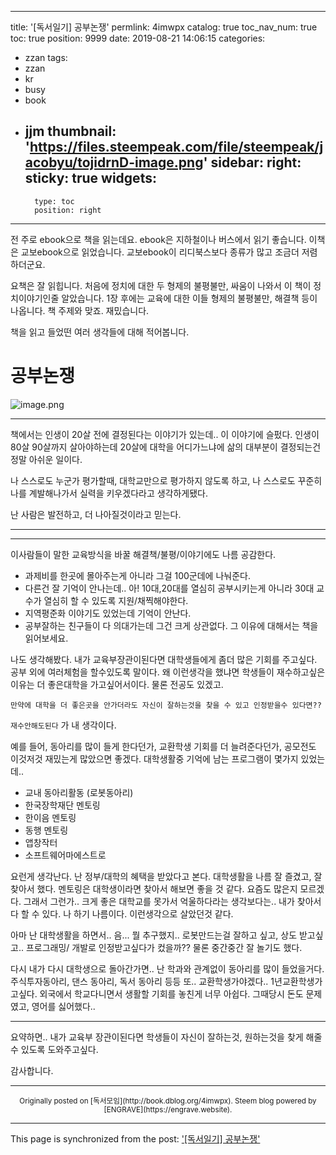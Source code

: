 
---
title: '[독서일기] 공부논쟁'
permlink: 4imwpx
catalog: true
toc_nav_num: true
toc: true
position: 9999
date: 2019-08-21 14:06:15
categories:
- zzan
tags:
- zzan
- kr
- busy
- book
- jjm
thumbnail: 'https://files.steempeak.com/file/steempeak/jacobyu/tojidrnD-image.png'
sidebar:
    right:
        sticky: true
widgets:
    -
        type: toc
        position: right
---


전 주로 ebook으로 책을 읽는데요. ebook은 지하철이나 버스에서 읽기 좋습니다. 이책은 교보ebook으로 읽었습니다. 교보ebook이 리디북스보다 종류가 많고 조금더 저렴하더군요.

요책은 잘 읽힙니다. 처음에 정치에 대한 두 형제의 불평불만, 싸움이 나와서 이 책이 정치이야기인줄 알았습니다. 1장 후에는 교육에 대한 이들 형제의 불평불만, 해결책 등이 나옵니다. 책 주제와 맞죠. 재밌습니다.

책을 읽고 들었떤 여러 생각들에 대해 적어봅니다.

# 공부논쟁

![image.png](https://files.steempeak.com/file/steempeak/jacobyu/tojidrnD-image.png)

---



책에서는 인생이 20살 전에 결정된다는 이야기가 있는데.. 이 이야기에 슬펐다. 인생이 80살 90살까지 살아야하는데 20살에 대학을 어디가느냐에 삶의 대부분이 결정되는건 정말 아쉬운 일이다.

나 스스로도 누군가 평가할때, 대학교만으로 평가하지 않도록 하고, 나 스스로도 꾸준히 나를 계발해나가서 실력을 키우겠다라고 생각하게됐다.

난 사람은 발전하고, 더 나아질것이라고 믿는다.

---

---

이사람들이 말한 교육방식을 바꿀 해결책/불평/이야기에도 나름 공감한다.

*  과제비를 한곳에 몰아주는게 아니라 그걸 100군데에 나눠준다.
* 다른건 잘 기억이 안나는데.. 아! 10대,20대를 열심히 공부시키는게 아니라 30대 교수가 열심히 할 수 있도록 지원/채찍해야한다.
* 지역평준화 이야기도 있었는데 기억이 안난다.
* 공부잘하는 친구들이 다 의대가는데 그건 크게 상관없다. 그 이유에 대해서는 책을 읽어보세요.



나도 생각해봤다. 내가 교육부장관이된다면 대학생들에게 좀더 많은 기회를 주고싶다. 공부 외에 여러체험을 할수있도록 말이다. 왜 이런생각을 했냐면 학생들이 재수하고싶은 이유는 더 좋은대학을 가고싶어서이다. 물론 전공도 있겠고.

`만약에 대학을 더 좋은곳을 안가더라도 자신이 잘하는것을 찾을 수 있고 인정받을수 있다면??`

`재수안해도된다` 가 내 생각이다.

예를 들어, 동아리를 많이 들게 한다던가, 교환학생 기회를 더 늘려준다던가, 공모전도 이것저것 재밌는게 많았으면 좋겠다. 대학생활중 기억에 남는 프로그램이 몇가지 있었는데..

- 교내 동아리활동 (로봇동아리)
- 한국장학재단 멘토링
- 한이음 멘토링
- 동행 멘토링
- 앱창작터
- 소프트웨어마에스트로

요런게 생각난다. 난 정부/대학의 혜택을 받았다고 본다. 대학생활을 나름 잘 즐겼고, 잘 찾아서 했다. 멘토링은 대학생이라면 찾아서 해보면 좋을 것 같다. 요즘도 많은지 모르겠다. 그래서 그런가.. 크게 좋은 대학교를 못가서 억울하다라는 생각보다는.. 내가 찾아서 다 할 수 있다. 나 하기 나름이다. 이런생각으로 살았던것 같다.

아마 난 대학생활을 하면서.. 음... 뭘 추구했지.. 로봇만드는걸 잘하고 싶고, 상도 받고싶고.. 프로그래밍/ 개발로 인정받고싶다가 컸을까?? 물론 중간중간 잘 놀기도 했다.

다시 내가 다시 대학생으로 돌아간가면..
난 학과와 관계없이 동아리를 많이 들었을거다. 주식투자동아리, 댄스 동아리, 독서 동아리 등등
또.. 교환학생가야겠다.. 1년교환학생가고싶다. 외국에서 학교다니면서 생활할 기회를 놓친게 너무 아쉽다. 그때당시 돈도 문제였고, 영어를 싫어했다..

---

요약하면.. 내가 교육부 장관이된다면 학생들이 자신이 잘하는것, 원하는것을 찾게 해줄 수 있도록 도와주고싶다.


감사합니다.

***
<center><sup>Originally posted on [독서모임](http://book.dblog.org/4imwpx). Steem blog powered by [ENGRAVE](https://engrave.website).</sup></center>

- - -

This page is synchronized from the post: ['[독서일기] 공부논쟁'](https://steemit.com/@jacobyu/4imwpx)
